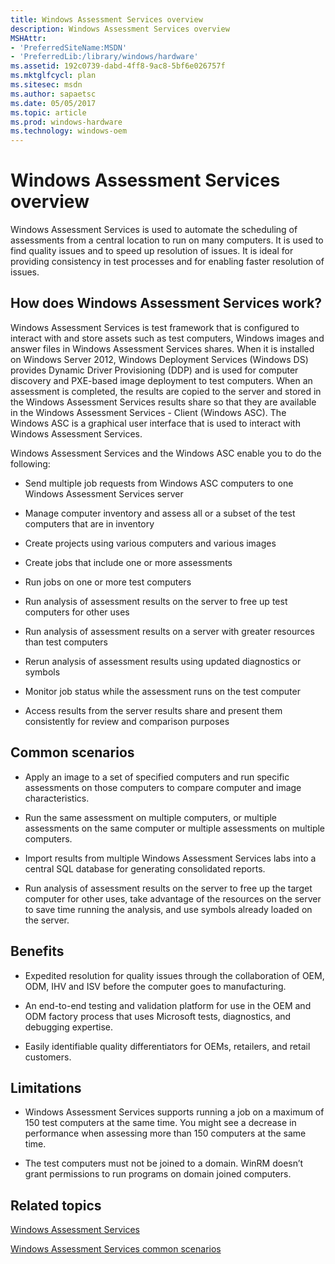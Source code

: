 ```yaml
---
title: Windows Assessment Services overview
description: Windows Assessment Services overview
MSHAttr:
- 'PreferredSiteName:MSDN'
- 'PreferredLib:/library/windows/hardware'
ms.assetid: 192c0739-dabd-4ff8-9ac8-5bf6e026757f
ms.mktglfcycl: plan
ms.sitesec: msdn
ms.author: sapaetsc
ms.date: 05/05/2017
ms.topic: article
ms.prod: windows-hardware
ms.technology: windows-oem
---
```


# Windows Assessment Services overview


Windows Assessment Services is used to automate the scheduling of assessments from a central location to run on many computers. It is used to find quality issues and to speed up resolution of issues. It is ideal for providing consistency in test processes and for enabling faster resolution of issues.

## How does Windows Assessment Services work?


Windows Assessment Services is test framework that is configured to interact with and store assets such as test computers, Windows images and answer files in Windows Assessment Services shares. When it is installed on Windows Server 2012, Windows Deployment Services (Windows DS) provides Dynamic Driver Provisioning (DDP) and is used for computer discovery and PXE-based image deployment to test computers. When an assessment is completed, the results are copied to the server and stored in the Windows Assessment Services results share so that they are available in the Windows Assessment Services - Client (Windows ASC). The Windows ASC is a graphical user interface that is used to interact with Windows Assessment Services.

Windows Assessment Services and the Windows ASC enable you to do the following:

-   Send multiple job requests from Windows ASC computers to one Windows Assessment Services server

-   Manage computer inventory and assess all or a subset of the test computers that are in inventory

-   Create projects using various computers and various images

-   Create jobs that include one or more assessments

-   Run jobs on one or more test computers

-   Run analysis of assessment results on the server to free up test computers for other uses

-   Run analysis of assessment results on a server with greater resources than test computers

-   Rerun analysis of assessment results using updated diagnostics or symbols

-   Monitor job status while the assessment runs on the test computer

-   Access results from the server results share and present them consistently for review and comparison purposes

## Common scenarios


-   Apply an image to a set of specified computers and run specific assessments on those computers to compare computer and image characteristics.

-   Run the same assessment on multiple computers, or multiple assessments on the same computer or multiple assessments on multiple computers.

-   Import results from multiple Windows Assessment Services labs into a central SQL database for generating consolidated reports.

-   Run analysis of assessment results on the server to free up the target computer for other uses, take advantage of the resources on the server to save time running the analysis, and use symbols already loaded on the server.

## Benefits


-   Expedited resolution for quality issues through the collaboration of OEM, ODM, IHV and ISV before the computer goes to manufacturing.

-   An end-to-end testing and validation platform for use in the OEM and ODM factory process that uses Microsoft tests, diagnostics, and debugging expertise.

-   Easily identifiable quality differentiators for OEMs, retailers, and retail customers.

## Limitations


-   Windows Assessment Services supports running a job on a maximum of 150 test computers at the same time. You might see a decrease in performance when assessing more than 150 computers at the same time.

-   The test computers must not be joined to a domain. WinRM doesn’t grant permissions to run programs on domain joined computers.

## Related topics


[Windows Assessment Services](windows-assessment-services-technical-reference.md)

[Windows Assessment Services common scenarios](windows-assessment-services-how-to-topics--wastechref.md)

 

 







